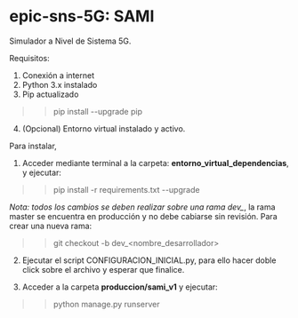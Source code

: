 # epic-sns-5G: SAMI
Simulador a Nivel de Sistema 5G.

Requisitos:
1. Conexión a internet
2. Python 3.x instalado
3. Pip actualizado
  >>pip install --upgrade pip
4. (Opcional) Entorno virtual instalado y activo.

Para instalar, 

1. Acceder mediante terminal a la carpeta: **entorno_virtual_dependencias**, y ejecutar:
>>pip install -r requirements.txt --upgrade

  *Nota: todos los cambios se deben realizar sobre una rama dev_*, la rama master se encuentra en producción y no debe cabiarse sin revisión.
  Para crear una nueva rama:
  >>git checkout -b dev_<nombre_desarrollador>

2. Ejecutar el script CONFIGURACION_INICIAL.py, para ello hacer doble click sobre el archivo y esperar que finalice. 

3. Acceder a la carpeta **produccion/sami_v1** y ejecutar:
>>python manage.py runserver

